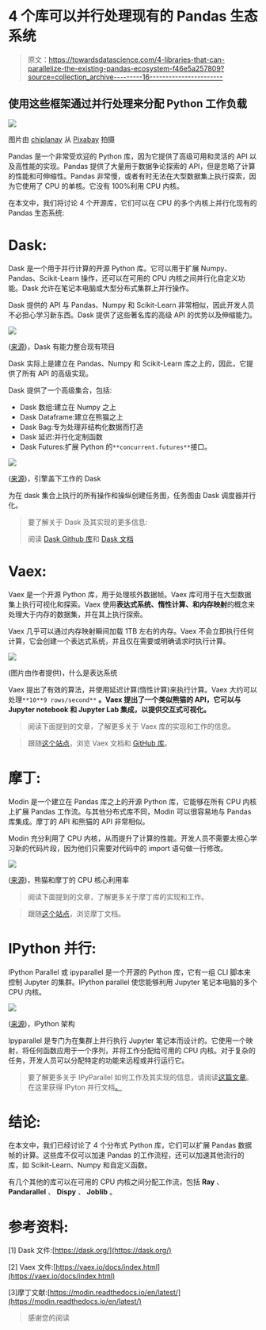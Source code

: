 # 4 个库可以并行处理现有的 Pandas 生态系统

> 原文：<https://towardsdatascience.com/4-libraries-that-can-parallelize-the-existing-pandas-ecosystem-f46e5a257809?source=collection_archive---------16----------------------->

## 使用这些框架通过并行处理来分配 Python 工作负载

![](img/9196daa9439393d5e5d6e001119d53f7.png)

图片由 [chiplanay](https://pixabay.com/users/chiplanay-1971251/?utm_source=link-attribution&amp;utm_medium=referral&amp;utm_campaign=image&amp;utm_content=5070031) 从 [Pixabay](https://pixabay.com/?utm_source=link-attribution&amp;utm_medium=referral&amp;utm_campaign=image&amp;utm_content=5070031) 拍摄

Pandas 是一个非常受欢迎的 Python 库，因为它提供了高级可用和灵活的 API 以及高性能的实现。Pandas 提供了大量用于数据争论探索的 API，但是忽略了计算的性能和可伸缩性。Pandas 非常慢，或者有时无法在大型数据集上执行探索，因为它使用了 CPU 的单核。它没有 100%利用 CPU 内核。

在本文中，我们将讨论 4 个开源库，它们可以在 CPU 的多个内核上并行化现有的 Pandas 生态系统:

# Dask:

Dask 是一个用于并行计算的开源 Python 库。它可以用于扩展 Numpy、Pandas、Scikit-Learn 操作，还可以在可用的 CPU 内核之间并行化自定义功能。Dask 允许在笔记本电脑或大型分布式集群上并行操作。

Dask 提供的 API 与 Pandas、Numpy 和 Scikit-Learn 非常相似，因此开发人员不必担心学习新东西。Dask 提供了这些著名库的高级 API 的优势以及伸缩能力。

![](img/ae53a01b66a0f036fb98e50e4e0cca90.png)

([来源](https://dask.org/))，Dask 有能力整合现有项目

Dask 实际上是建立在 Pandas、Numpy 和 Scikit-Learn 库之上的，因此，它提供了所有 API 的高级实现。

Dask 提供了一个高级集合，包括:

*   Dask 数组:建立在 Numpy 之上
*   Dask Dataframe:建立在熊猫之上
*   Dask Bag:专为处理非结构化数据而打造
*   Dask 延迟:并行化定制函数
*   Dask Futures:扩展 Python 的`**concurrent.futures**`接口。

![](img/8169084b32935a946580a159ae5118a8.png)

([来源](https://dask.org/))，引擎盖下工作的 Dask

为在 dask 集合上执行的所有操作和操纵创建任务图，任务图由 Dask 调度器并行化。

> 要了解关于 Dask 及其实现的更多信息:
> 
> 阅读 [Dask Github 库](https://github.com/dask/dask)和 [Dask 文档](https://dask.org/)

# Vaex:

Vaex 是一个开源 Python 库，用于处理核外数据帧。Vaex 库可用于在大型数据集上执行可视化和探索。Vaex 使用**表达式系统、惰性计算、**和**内存映射**的概念来处理大于内存的数据集，并在其上执行探索。

Vaex 几乎可以通过内存映射瞬间加载 1TB 左右的内存。Vaex 不会立即执行任何计算，它会创建一个表达式系统，并且仅在需要或明确请求时执行计算。

![](img/190701c9e1a28fbfb62b21ed4138af22.png)

(图片由作者提供)，什么是表达系统

Vaex 提出了有效的算法，并使用延迟计算(惰性计算)来执行计算。Vaex 大约可以处理`**10**9 rows/second**` **。Vaex 提出了一个类似熊猫的 API，它可以与 Jupyter notebook 和 Jupyter Lab 集成，以提供交互式可视化。**

> 阅读下面提到的文章，了解更多关于 Vaex 库的实现和工作的信息。

</process-dataset-with-200-million-rows-using-vaex-ad4839710d3b>  

> 跟随[这个站点](https://vaex.io/docs/index.html)，浏览 Vaex 文档和 [GitHub 库](https://github.com/vaexio/vaex)。

# 摩丁:

Modin 是一个建立在 Pandas 库之上的开源 Python 库，它能够在所有 CPU 内核上扩展 Pandas 工作流。与其他分布式库不同，Modin 可以很容易地与 Pandas 库集成。摩丁的 API 和熊猫的 API 非常相似。

Modin 充分利用了 CPU 内核，从而提升了计算的性能。开发人员不需要太担心学习新的代码片段，因为他们只需要对代码中的 import 语句做一行修改。

![](img/7942b1511d08b01b48b9b44f748428da.png)

([来源](https://www.youtube.com/watch?v=-HjLd_3ahCw))，熊猫和摩丁的 CPU 核心利用率

> 阅读下面提到的文章，了解更多关于摩丁库的实现和工作。

</speed-up-your-pandas-workflow-by-changing-a-single-line-of-code-11dfd85efcfb>  

> 跟随[这个站点](https://modin.readthedocs.io/en/latest/)，浏览摩丁文档。

# IPython 并行:

IPython Parallel 或 ipyparallel 是一个开源的 Python 库，它有一组 CLI 脚本来控制 Jupyter 的集群。IPython parallel 使您能够利用 Jupyter 笔记本电脑的多个 CPU 内核。

![](img/a3e34aa10b2f5b3565833fe4d4d669e0.png)

([来源](https://ipython.org/ipython-doc/3/parallel/parallel_intro.html))，IPython 架构

Ipyparallel 是专门为在集群上并行执行 Jupyter 笔记本而设计的。它使用一个映射，将任何函数应用于一个序列，并将工作分配给可用的 CPU 内核。对于复杂的任务，开发人员可以分配特定的功能来远程或并行运行它。

> 要了解更多关于 IPyParallel 如何工作及其实现的信息，请阅读[这篇文章](https://ipython.org/ipython-doc/3/parallel/parallel_intro.html)。在这里获得 IPyton 并行文档[。](https://ipyparallel.readthedocs.io/en/latest/)

# 结论:

在本文中，我们已经讨论了 4 个分布式 Python 库，它们可以扩展 Pandas 数据帧的计算。这些库不仅可以加速 Pandas 的工作流程，还可以加速其他流行的库，如 Scikit-Learn、Numpy 和自定义函数。

有几个其他的库可以在可用的 CPU 内核之间分配工作流，包括 **Ray** 、 **Pandarallel** 、 **Dispy** 、 **Joblib** 。

# 参考资料:

[1] Dask 文件:[https://dask.org/](https://dask.org/)

[2] Vaex 文件:[https://vaex.io/docs/index.html](https://vaex.io/docs/index.html)

[3]摩丁文献:[https://modin.readthedocs.io/en/latest/](https://modin.readthedocs.io/en/latest/)

> 感谢您的阅读